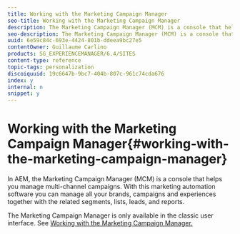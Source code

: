 ```yaml
---
title: Working with the Marketing Campaign Manager
seo-title: Working with the Marketing Campaign Manager
description: The Marketing Campaign Manager (MCM) is a console that helps you manage multi-channel campaigns
seo-description: The Marketing Campaign Manager (MCM) is a console that helps you manage multi-channel campaigns
uuid: 6e59c84c-693e-4424-801b-ddeea9bc27e5
contentOwner: Guillaume Carlino
products: SG_EXPERIENCEMANAGER/6.4/SITES
content-type: reference
topic-tags: personalization
discoiquuid: 19c6647b-9bc7-404b-807c-961c74cda676
index: y
internal: n
snippet: y
---
```


# Working with the Marketing Campaign Manager{#working-with-the-marketing-campaign-manager}

In AEM, the Marketing Campaign Manager (MCM) is a console that helps you manage multi-channel campaigns. With this marketing automation software you can manage all your brands, campaigns and experiences together with the related segments, lists, leads, and reports.

The Marketing Campaign Manager is only available in the classic user interface. See [Working with the Marketing Campaign Manager.](../../../sites/classic-ui-authoring/using/classic-personalization-campaigns-mktg-manager.md)
